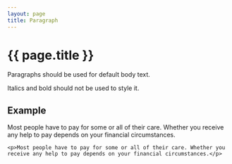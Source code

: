 ```yaml
---
layout: page
title: Paragraph
---
```


# {{ page.title }}

Paragraphs should be used for default body text.

Italics and bold should not be used to style it.

## Example

<p>Most people have to pay for some or all of their care. Whether you receive any help to pay depends on your financial circumstances.</p>

    <p>Most people have to pay for some or all of their care. Whether you receive any help to pay depends on your financial circumstances.</p>